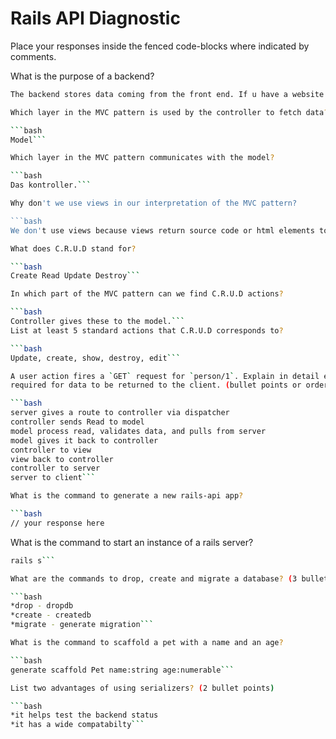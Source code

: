 # Rails API Diagnostic

Place your responses inside the fenced code-blocks where indicated by comments.


What is the purpose of a backend?

```bash
The backend stores data coming from the front end. If u have a website that needs an email, the backend keeps the email data so it can be used later.```

Which layer in the MVC pattern is used by the controller to fetch data?

```bash
Model```

Which layer in the MVC pattern communicates with the model?

```bash
Das kontroller.```

Why don't we use views in our interpretation of the MVC pattern?

```bash
We don't use views because views return source code or html elements to the viewer. As developers, we are already familiar with what the html or css will look like.```

What does C.R.U.D stand for?

```bash
Create Read Update Destroy```

In which part of the MVC pattern can we find C.R.U.D actions?

```bash
Controller gives these to the model.```
List at least 5 standard actions that C.R.U.D corresponds to?

```bash
Update, create, show, destroy, edit```

A user action fires a `GET` request for `person/1`. Explain in detail each step
required for data to be returned to the client. (bullet points or ordered list)

```bash
server gives a route to controller via dispatcher
controller sends Read to model
model process read, validates data, and pulls from server
model gives it back to controller
controller to view
view back to controller
controller to server
server to client```

What is the command to generate a new rails-api app?

```bash
// your response here
```

What is the command to start an instance of a rails server?

```bash
rails s```

What are the commands to drop, create and migrate a database? (3 bullet points)

```bash
*drop - dropdb
*create - createdb
*migrate - generate migration```

What is the command to scaffold a pet with a name and an age?

```bash
generate scaffold Pet name:string age:numerable```

List two advantages of using serializers? (2 bullet points)

```bash
*it helps test the backend status
*it has a wide compatabilty```

